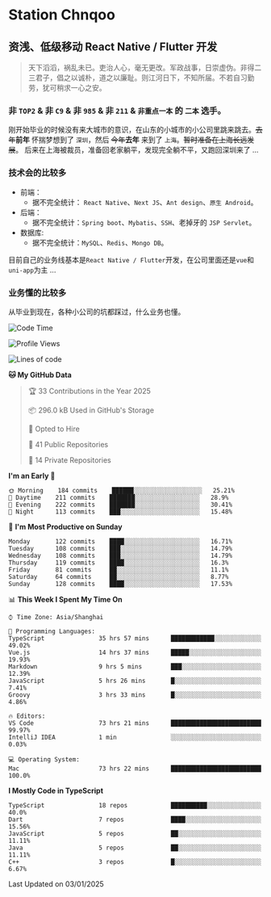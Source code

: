 # Station Chnqoo

## 资浅、低级移动 React Native / Flutter 开发

> 天下滔滔，祸乱未已。吏治人心，毫无更改。军政战事，日崇虚伪。非得二三君子，倡之以诚朴，道之以廉耻。则江河日下，不知所届。不若自习勤劳，犹可稍求一心之安。

### 非 `TOP2` & 非 `C9` & 非 `985` & 非 `211` & `非重点一本` 的 `二本` 选手。

刚开始毕业的时候没有来大城市的意识，在山东的小城市的小公司里跳来跳去。~~去年~~**前年** 怀揣梦想到了 `深圳`，然后 ~~今年~~**去年** 来到了 `上海`。~~暂时准备在上海长远发展~~。
后来在上海被裁员，准备回老家躺平，发现完全躺不平，又跑回深圳来了 ...

### 技术会的比较多

- 前端：
  - 据不完全统计： `React Native`、`Next JS`、`Ant design`、`原生 Android`。
- 后端：
  - 据不完全统计：`Spring boot`、`Mybatis`、`SSH`、老掉牙的 `JSP Servlet`。
- 数据库:
  - 据不完全统计：`MySQL`、`Redis`、`Mongo DB`。

目前自己的业务线基本是`React Native / Flutter`开发，在公司里面还是`vue`和`uni-app`为主 ...

### 业务懂的比较多

从毕业到现在，各种小公司的坑都踩过，什么业务也懂。

<!--START_SECTION:waka-->
![Code Time](http://img.shields.io/badge/Code%20Time-7%2C183%20hrs%2054%20mins-blue)

![Profile Views](http://img.shields.io/badge/Profile%20Views-0-blue)

![Lines of code](https://img.shields.io/badge/From%20Hello%20World%20I%27ve%20Written-490%20Thousand%20lines%20of%20code-blue)

**🐱 My GitHub Data** 

> 🏆 33 Contributions in the Year 2025
 > 
> 📦 296.0 kB Used in GitHub's Storage 
 > 
> 💼 Opted to Hire
 > 
> 📜 41 Public Repositories 
 > 
> 🔑 14 Private Repositories  
 > 
**I'm an Early 🐤** 

```text
🌞 Morning    184 commits    ██████░░░░░░░░░░░░░░░░░░░   25.21% 
🌆 Daytime    211 commits    ███████░░░░░░░░░░░░░░░░░░   28.9% 
🌃 Evening    222 commits    ███████░░░░░░░░░░░░░░░░░░   30.41% 
🌙 Night      113 commits    ███░░░░░░░░░░░░░░░░░░░░░░   15.48%

```
📅 **I'm Most Productive on Sunday** 

```text
Monday       122 commits    ████░░░░░░░░░░░░░░░░░░░░░   16.71% 
Tuesday      108 commits    ███░░░░░░░░░░░░░░░░░░░░░░   14.79% 
Wednesday    108 commits    ███░░░░░░░░░░░░░░░░░░░░░░   14.79% 
Thursday     119 commits    ████░░░░░░░░░░░░░░░░░░░░░   16.3% 
Friday       81 commits     ██░░░░░░░░░░░░░░░░░░░░░░░   11.1% 
Saturday     64 commits     ██░░░░░░░░░░░░░░░░░░░░░░░   8.77% 
Sunday       128 commits    ████░░░░░░░░░░░░░░░░░░░░░   17.53%

```


📊 **This Week I Spent My Time On** 

```text
⌚︎ Time Zone: Asia/Shanghai

💬 Programming Languages: 
TypeScript               35 hrs 57 mins      ████████████░░░░░░░░░░░░░   49.02% 
Vue.js                   14 hrs 37 mins      █████░░░░░░░░░░░░░░░░░░░░   19.93% 
Markdown                 9 hrs 5 mins        ███░░░░░░░░░░░░░░░░░░░░░░   12.39% 
JavaScript               5 hrs 26 mins       █░░░░░░░░░░░░░░░░░░░░░░░░   7.41% 
Groovy                   3 hrs 33 mins       █░░░░░░░░░░░░░░░░░░░░░░░░   4.86%

🔥 Editors: 
VS Code                  73 hrs 21 mins      █████████████████████████   99.97% 
IntelliJ IDEA            1 min               ░░░░░░░░░░░░░░░░░░░░░░░░░   0.03%

💻 Operating System: 
Mac                      73 hrs 22 mins      █████████████████████████   100.0%

```

**I Mostly Code in TypeScript** 

```text
TypeScript               18 repos            ██████████░░░░░░░░░░░░░░░   40.0% 
Dart                     7 repos             ████░░░░░░░░░░░░░░░░░░░░░   15.56% 
JavaScript               5 repos             ██░░░░░░░░░░░░░░░░░░░░░░░   11.11% 
Java                     5 repos             ██░░░░░░░░░░░░░░░░░░░░░░░   11.11% 
C++                      3 repos             █░░░░░░░░░░░░░░░░░░░░░░░░   6.67%

```



 Last Updated on 03/01/2025
<!--END_SECTION:waka-->

<!---
ChenqiaoStation/ChenqiaoStation is a ✨ special ✨ repository because its `README.md` (this file) appears on your GitHub profile.
You can click the Preview link to take a look at your changes.
--->
